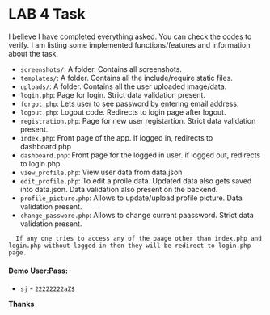 # LAB 4 Task

I believe I have completed everything asked. You can check the codes to verify. I am listing some implemented functions/features and information about the task.

- `screenshots/`: A folder. Contains all screenshots.
- `templates/`: A folder. Contains all the include/require static files.
- `uploads/`: A folder. Contains all the user uploaded image/data.
- `login.php`: Page for login. Strict data validation present.
- `forgot.php`: Lets user to see password by entering email address.
- `logout.php`: Logout code. Redirects to login page after logout.
- `registration.php`: Page for new user registartion. Strict data validation present.
- `index.php`: Front page of the app. If logged in, redirects to dashboard.php
- `dashboard.php`: Front page for the logged in user. if logged out, redirects to login.php
- `view_profile.php`: View user data from data.json
- `edit_profile.php`: To edit a proile data. Updated data also gets saved into data.json. Data validation also present on the backend.
- `profile_picture.php`: Allows to update/upload profile picture. Data validation present.
- `change_password.php`: Allows to change current paassword. Strict data validation present.
```
  If any one tries to access any of the paage other than index.php and login.php without logged in then they will be redirect to login.php page.
```

#### Demo User:Pass:
* `sj` - `22222222aZ$`

**Thanks**